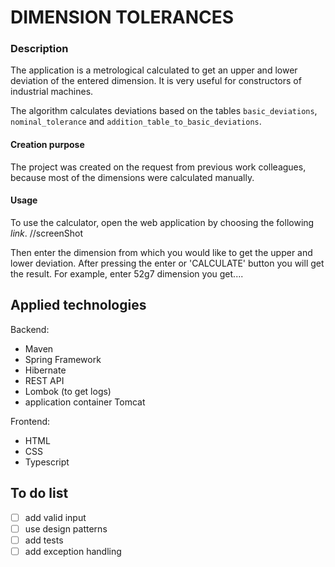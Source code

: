 # DIMENSION TOLERANCES

### Description

The application is a metrological calculated to get an upper and lower deviation of 
the entered dimension. It is very useful for constructors of industrial machines.

The algorithm calculates deviations based on the tables `basic_deviations`, 
`nominal_tolerance` and `addition_table_to_basic_deviations`.

#### Creation purpose

The project was created on the request from previous work colleagues, because
most of the dimensions were calculated manually.

#### Usage

To use the calculator, open the web application by choosing the following *link*.
//screenShot

Then enter the dimension from which you would like to get the upper and lower deviation.
After pressing the enter or 'CALCULATE' button you will get the result.
For example, enter 52g7 dimension you get....

## Applied technologies
Backend:
- Maven
- Spring Framework
- Hibernate
- REST API
- Lombok (to get logs)
- application container Tomcat

Frontend:
- HTML
- CSS
- Typescript

## To do list
- [ ] add valid input 
- [ ] use design patterns
- [ ] add tests
- [ ] add exception handling